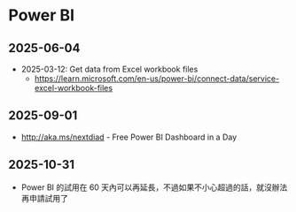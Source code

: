 # Power BI

## 2025-06-04

- 2025-03-12: Get data from Excel workbook files
  - https://learn.microsoft.com/en-us/power-bi/connect-data/service-excel-workbook-files

## 2025-09-01

- http://aka.ms/nextdiad - Free Power BI Dashboard in a Day

## 2025-10-31

- Power BI 的試用在 60 天內可以再延長，不過如果不小心超過的話，就沒辦法再申請試用了

